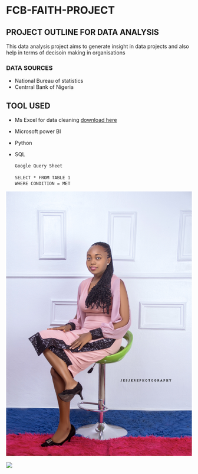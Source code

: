# FCB-FAITH-PROJECT
## PROJECT OUTLINE FOR DATA ANALYSIS
This data analysis project aims to generate insight in data projects and also help in terms of decisoin making in organisations
### DATA SOURCES 
- National Bureau of statistics
- Centrral Bank of Nigeria
## TOOL USED
- Ms Excel for data cleaning [download here](https://microsoft.com)
- Microsoft power BI
- Python
- SQL


  ```
  Google Query Sheet
  
  SELECT * FROM TABLE 1
  WHERE CONDITION = MET
  
  ```
![](ENE.jpg)

![](dogs.jfif)
